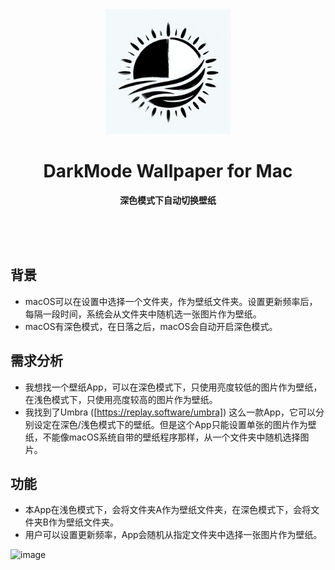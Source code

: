 <div align="center">
	<a href="https://github.com/YanTianlong-01/DarkMode-Wallpaper-for-Mac">
		<img src="AppIcon-readme.png" width="200" height="200">
	</a>
	<h1>DarkMode Wallpaper for Mac</h1>
	<p>
		<b>深色模式下自动切换壁纸</b>
	</p>
	<br>
	<br>
	<br>
</div>


## 背景
- macOS可以在设置中选择一个文件夹，作为壁纸文件夹。设置更新频率后，每隔一段时间，系统会从文件夹中随机选一张图片作为壁纸。
- macOS有深色模式，在日落之后，macOS会自动开启深色模式。

## 需求分析
- 我想找一个壁纸App，可以在深色模式下，只使用亮度较低的图片作为壁纸，在浅色模式下，只使用亮度较高的图片作为壁纸。
- 我找到了Umbra ([https://replay.software/umbra]) 这么一款App，它可以分别设定在深色/浅色模式下的壁纸。但是这个App只能设置单张的图片作为壁纸，不能像macOS系统自带的壁纸程序那样，从一个文件夹中随机选择图片。

## 功能
- 本App在浅色模式下，会将文件夹A作为壁纸文件夹，在深色模式下，会将文件夹B作为壁纸文件夹。
- 用户可以设置更新频率，App会随机从指定文件夹中选择一张图片作为壁纸。
 
<img width="299" alt="image" src="https://github.com/user-attachments/assets/35a283cf-53f2-4963-b2b7-57708f2b5255">




